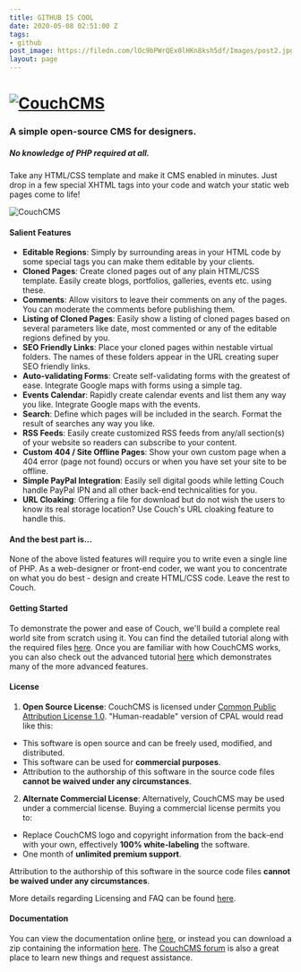 ```yaml
---
title: GITHUB IS COOL
date: 2020-05-08 02:51:00 Z
tags:
- github
post_image: https://filedn.com/lOc9bPWrQEx0lHKn8ksh5df/Images/post2.jpg
layout: page
---
```


# [![CouchCMS](https://www.couchcms.com/img/logo.png "CouchCMS")](https://www.couchcms.com/)
### A simple open-source CMS for designers.

##### No knowledge of PHP required at all.
Take any HTML/CSS template and make it CMS enabled in minutes. Just drop in a few special XHTML tags into your code and watch your static web pages come to life!

![CouchCMS](https://www.couchcms.com/img/intro-bg.png "CouchCMS")

#### Salient Features
* **Editable Regions**: Simply by surrounding areas in your HTML code by some special tags you can make them editable by your clients.
* **Cloned Pages**: Create cloned pages out of any plain HTML/CSS template. Easily create blogs, portfolios, galleries, events etc. using these.
* **Comments**: Allow visitors to leave their comments on any of the pages. You can moderate the comments before publishing them.
* **Listing of Cloned Pages**: Easily show a listing of cloned pages based on several parameters like date, most commented or any of the editable regions defined by you.
* **SEO Friendly Links**: Place your cloned pages within nestable virtual folders. The names of these folders appear in the URL creating super SEO friendly links.
* **Auto-validating Forms**: Create self-validating forms with the greatest of ease. Integrate Google maps with forms using a simple tag.
* **Events Calendar**: Rapidly create calendar events and list them any way you like. Integrate Google maps with the events.
* **Search**: Define which pages will be included in the search. Format the result of searches any way you like.
* **RSS Feeds**: Easily create customized RSS feeds from any/all section(s) of your website so readers can subscribe to your content.
* **Custom 404 / Site Offline Pages**: Show your own custom page when a 404 error (page not found) occurs or when you have set your site to be offline.
* **Simple PayPal Integration**: Easily sell digital goods while letting Couch handle PayPal IPN and all other back-end technicalities for you.
* **URL Cloaking**: Offering a file for download but do not wish the users to know its real storage location? Use Couch's URL cloaking feature to handle this.

#### And the best part is&hellip;
None of the above listed features will require you to write even a single line of PHP. As a web-designer or front-end coder, we want you to concentrate on what you do best - design and create HTML/CSS code. Leave the rest to Couch.


#### Getting Started
To demonstrate the power and ease of Couch, we'll build a complete real world site from scratch using it. You can find the detailed tutorial along with the required files [here](http://docs.couchcms.com/tutorials/portfolio-site.html). Once you are familiar with how CouchCMS works, you can also check out the advanced tutorial [here](https://www.couchcms.com/docs/advanced-tutorial/) which demonstrates many of the more advanced features.

#### License
1. **Open Source License**: CouchCMS is licensed under [Common Public Attribution License 1.0](https://opensource.org/licenses/cpal_1.0). "Human-readable" version of CPAL would read like this:
  * This software is open source and can be freely used, modified, and distributed.
  * This software can be used for **commercial purposes**.
  * Attribution to the authorship of this software in the source code files **cannot be waived under any circumstances**.

2. **Alternate Commercial License**: Alternatively, CouchCMS may be used under a commercial license. Buying a commercial license permits you to:
  * Replace CouchCMS logo and copyright information from the back-end with your own, effectively **100% white-labeling** the software.
  * One month of **unlimited premium support**.

 Attribution to the authorship of this software in the source code files **cannot be waived under any circumstances**.

More details regarding Licensing and FAQ can be found [here](https://www.couchcms.com/products/).

#### Documentation
You can view the documentation online [here](http://docs.couchcms.com/), or instead you can download a zip containing the information [here](https://github.com/CouchCMS/Documentation/archive/gh-pages.zip). The [CouchCMS forum](https://www.couchcms.com/forum/) is also a great place to learn new things and request assistance.
